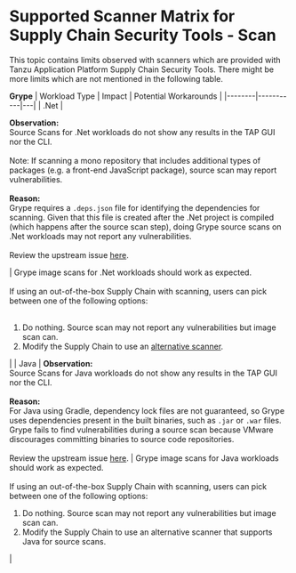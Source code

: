 # Supported Scanner Matrix for Supply Chain Security Tools - Scan

This topic contains limits observed with scanners which are provided with Tanzu
Application Platform Supply Chain Security Tools. There might be more limits
which are not mentioned in the following table.

**Grype**
| Workload Type | Impact | Potential Workarounds |
|--------|-----------|---|
|  .Net | <p> **Observation:** <br> Source Scans for .Net workloads do not show any results in the TAP GUI nor the CLI.  <br></br> Note: If scanning a mono repository that includes additional types of packages (e.g. a front-end JavaScript package), source scan may report vulnerabilities. <br></br> **Reason:** <br> Grype requires a `.deps.json` file for identifying the dependencies for scanning. Given that this file is created after the .Net project is compiled (which happens after the source scan step), doing Grype  source scans on .Net workloads may not report any vulnerabilities. <br></br> Review the upstream issue [here](https://github.com/anchore/syft/issues/1522). </p> | Grype image scans for .Net workloads should work as expected. <br> </br> If using an out-of-the-box Supply Chain with scanning, users can pick between one of the following options: <br></br><ol><li> Do nothing. Source scan may not report any vulnerabilities but image scan can. </li><li> Modify the Supply Chain to use an [alternative scanner](./install-scanners.hbs.md). </li></ol> |
| Java | **Observation:** <br> Source Scans for Java workloads do not show any results in the TAP GUI nor the CLI. <br></br> **Reason:** <br>For Java using Gradle, dependency lock files are not guaranteed, so Grype uses dependencies present in the built binaries, such as `.jar` or `.war` files. Grype fails to find vulnerabilities during a source scan because VMware discourages committing binaries to source code repositories. <br></br> Review the upstream issue [here](https://github.com/anchore/syft/issues/690). | Grype image scans for Java workloads should work as expected. <br></br> If using an out-of-the-box Supply Chain with scanning, users can pick between one of the following options: <br><ol><li> Do nothing. Source scan may not report any vulnerabilities but image scan can. </li><li> Modify the Supply Chain to use an alternative scanner that supports Java for source scans. </li></ol> |
